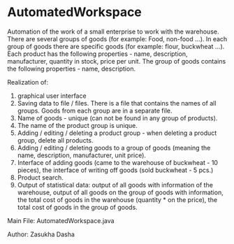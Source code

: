 # AutomatedWorkspace
 
Automation of the work of a small enterprise to work with the warehouse.
There are several groups of goods (for example: Food, non-food ...). 
In each group of goods there are specific goods (for example: flour, buckwheat ...). 
Each product has the following properties - name, description, manufacturer, quantity in stock, price per unit.
The group of goods contains the following properties - name, description.

Realization of:
 1) graphical user interface
 2) Saving data to file / files. There is a file that contains the names of all groups. 
 Goods from each group are in a separate file.
 3) Name of goods - unique (can not be found in any group of products).
 4) The name of the product group is unique.
 5) Adding / editing / deleting a product group - when deleting a product group, delete all products.
 6) Adding / editing / deleting goods to a group of goods (meaning the name, description, manufacturer, unit price).
 7) Interface of adding goods (came to the warehouse of buckwheat - 10 pieces), 
	 the interface of writing off goods (sold buckwheat - 5 pcs.)
 8) Product search.
 9) Output of statistical data: output of all goods with information of the warehouse, 
 	output of all goods on the group of goods with information, 
 	the total cost of goods in the warehouse (quantity * on the price), 
 	the total cost of goods in the group of goods.
  
  
  Main File: AutomatedWorkspace.java
  
  Author: Zasukha Dasha
